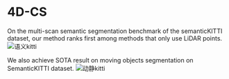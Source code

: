 # 4D-CS

On the multi-scan semantic segmentation benchmark of the semanticKITTI dataset, our method ranks first among methods that only use LiDAR points.
![语义kitti](https://github.com/AugustinZJX/4D-CS/assets/132463606/0503c4e6-2edd-4034-ae82-20034124d40d)

We also achieve SOTA result on moving objects segmentation on SemanticKITTI dataset.
![动静kitti](https://github.com/AugustinZJX/4D-CS/assets/132463606/f55b8873-a141-4556-85d4-848b3648cfdc)
